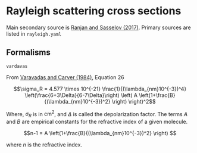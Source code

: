 # Rayleigh scattering cross sections

Main secondary source is [Ranjan and Sasselov (2017)](https://doi.org/10.1089/ast.2016.1519). Primary sources are listed in `rayleigh.yaml`

## Formalisms

 `vardavas`

From [Varavadas and Carver (1984)]((https://doi.org/10.1016/0032-0633(84)90074-6)), Equation 26

$$\sigma_R = 4.577 \times 10^{-21} \frac{1}{(\lambda_{nm}10^{-3})^4} \left(\frac{6+3\Delta}{6-7\Delta}\right)  \left( A \left(1+\frac{B}{(\lambda_{nm}10^{-3})^2} \right) \right)^2$$

Where, $\sigma_R$ is in $\mathrm{cm}^2$, and $\Delta$ is called the depolarization factor. The terms $A$ and $B$ are empirical constants for the refractive index of a given molecule.

$$n-1 =  A \left(1+\frac{B}{(\lambda_{nm}10^{-3})^2} \right) $$

where $n$ is the refractive index.